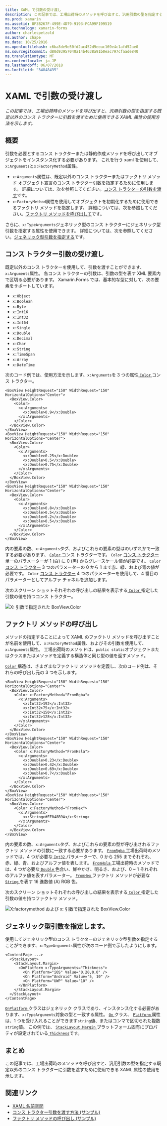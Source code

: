 ```yaml
---
title: XAML で引数の受け渡し
description: この記事では、工場出荷時のメソッドを呼び出すと、汎用引数の型を指定する既定以外のコンス トラクターに引数を渡すために使用できる XAML 属性の使用方法を示します。
ms.prod: xamarin
ms.assetid: 8F3B267F-499E-4D79-9193-FCA99F199519
ms.technology: xamarin-forms
author: charlespetzold
ms.author: chape
ms.date: 10/25/2016
ms.openlocfilehash: c6ba3de9e50fd2ac452d9eeac169e4c1afd52ae0
ms.sourcegitcommit: d80d93957040a14b4638a91b0eac797cfaade840
ms.translationtype: MT
ms.contentlocale: ja-JP
ms.lasthandoff: 06/07/2018
ms.locfileid: "34848435"
---
```

# <a name="passing-arguments-in-xaml"></a>XAML で引数の受け渡し

_この記事では、工場出荷時のメソッドを呼び出すと、汎用引数の型を指定する既定以外のコンス トラクターに引数を渡すために使用できる XAML 属性の使用方法を示します。_

## <a name="overview"></a>概要

引数を必要とするコンス トラクターまたは静的作成メソッドを呼び出してオブジェクトをインスタンス化する必要があります。 これを行う xaml を使用して、`x:Arguments`と`x:FactoryMethod`属性。

- `x:Arguments`属性は、既定以外のコンス トラクターまたはファクトリ メソッド オブジェクト宣言のコンス トラクター引数を指定するために使用します。 詳細については、次を参照してください。[コンス トラクターの引数を渡す](#constructor_arguments)です。
- `x:FactoryMethod`属性を使用してオブジェクトを初期化するために使用できるファクトリ メソッドを指定します。 詳細については、次を参照してください。[ファクトリ メソッドを呼び出して](#factory_methods)です。

さらに、`x:TypeArguments`ジェネリック型のコンス トラクターにジェネリック型引数を指定する属性を使用できます。 詳細については、次を参照してください。[ジェネリック型引数を指定する](#generic_type_arguments)です。

<a name="constructor_arguments" />

## <a name="passing-constructor-arguments"></a>コンス トラクター引数の受け渡し

既定以外のコンス トラクターを使用して、引数を渡すことができます、`x:Arguments`属性。 各コンス トラクターの引数は、引数の型を表す XML 要素内で区切る必要があります。 Xamarin.Forms では、基本的な型に対して、次の要素をサポートしています。

- `x:Object`
- `x:Boolean`
- `x:Byte`
- `x:Int16`
- `x:Int32`
- `x:Int64`
- `x:Single`
- `x:Double`
- `x:Decimal`
- `x:Char`
- `x:String`
- `x:TimeSpan`
- `x:Array`
- `x:DateTime`

次のコード例では、使用方法を示します、`x:Arguments`を 3 つの属性[ `Color` ](https://developer.xamarin.com/api/type/Xamarin.Forms.Color/)コンス トラクター。

```xaml
<BoxView HeightRequest="150" WidthRequest="150" HorizontalOptions="Center">
  <BoxView.Color>
    <Color>
      <x:Arguments>
        <x:Double>0.9</x:Double>
      </x:Arguments>
    </Color>
  </BoxView.Color>
</BoxView>
<BoxView HeightRequest="150" WidthRequest="150" HorizontalOptions="Center">
  <BoxView.Color>
    <Color>
      <x:Arguments>
        <x:Double>0.25</x:Double>
        <x:Double>0.5</x:Double>
        <x:Double>0.75</x:Double>
      </x:Arguments>
    </Color>
  </BoxView.Color>
</BoxView>
<BoxView HeightRequest="150" WidthRequest="150" HorizontalOptions="Center">
  <BoxView.Color>
    <Color>
      <x:Arguments>
        <x:Double>0.8</x:Double>
        <x:Double>0.5</x:Double>
        <x:Double>0.2</x:Double>
        <x:Double>0.5</x:Double>
      </x:Arguments>
    </Color>
  </BoxView.Color>
</BoxView>
```

内の要素の数、`x:Arguments`タグ、およびこれらの要素の型はのいずれかで一致する必要があります、 [ `Color` ](https://developer.xamarin.com/api/type/Xamarin.Forms.Color/)コンス トラクターです。 `Color` [コンス トラクター](https://developer.xamarin.com/api/constructor/Xamarin.Forms.Color.Color/p/System.Double/)単一のパラメーターが 1 (白) に 0 (黒) からグレースケール値が必要です。 `Color` [コンス トラクター](https://developer.xamarin.com/api/constructor/Xamarin.Forms.Color.Color/p/System.Double/System.Double/System.Double/) 3 つのパラメーターの 0 から 1 まで赤、緑、および青の値が必要です。 `Color` [コンス トラクター](https://developer.xamarin.com/api/constructor/Xamarin.Forms.Color.Color/p/System.Double/System.Double/System.Double/System.Double/) 4 つのパラメーターを使用して、4 番目のパラメーターとしてアルファ チャネルを追加します。

次のスクリーン ショットそれぞれの呼び出しの結果を表示する[ `Color` ](https://developer.xamarin.com/api/type/Xamarin.Forms.Color/)指定した引数の値を持つコンス トラクター。

![](passing-arguments-images/passing-arguments.png "X: 引数で指定された BoxView.Color")

<a name="factory_methods" />

## <a name="calling-factory-methods"></a>ファクトリ メソッドの呼び出し

メソッドの指定することによって XAML のファクトリ メソッドを呼び出すことが名前を使用して、`x:FactoryMethod`属性、およびその引数を使用して、`x:Arguments`属性。 工場出荷時のメソッドは、`public static`オブジェクトまたはクラスまたはメソッドを定義する構造体と同じ型の値を返すメソッド。

[ `Color` ](https://developer.xamarin.com/api/type/Xamarin.Forms.Color/)構造は、さまざまなファクトリ メソッドを定義し、次のコード例は、それらの呼び出し元の 3 つを示します。

```xaml
<BoxView HeightRequest="150" WidthRequest="150" HorizontalOptions="Center">
  <BoxView.Color>
    <Color x:FactoryMethod="FromRgba">
      <x:Arguments>
        <x:Int32>192</x:Int32>
        <x:Int32>75</x:Int32>
        <x:Int32>150</x:Int32>                        
        <x:Int32>128</x:Int32>
      </x:Arguments>
    </Color>
  </BoxView.Color>
</BoxView>
<BoxView HeightRequest="150" WidthRequest="150" HorizontalOptions="Center">
  <BoxView.Color>
    <Color x:FactoryMethod="FromHsla">
      <x:Arguments>
        <x:Double>0.23</x:Double>
        <x:Double>0.42</x:Double>
        <x:Double>0.69</x:Double>
        <x:Double>0.7</x:Double>
      </x:Arguments>
    </Color>
  </BoxView.Color>
</BoxView>
<BoxView HeightRequest="150" WidthRequest="150" HorizontalOptions="Center">
  <BoxView.Color>
    <Color x:FactoryMethod="FromHex">
      <x:Arguments>
        <x:String>#FF048B9A</x:String>
      </x:Arguments>
    </Color>
  </BoxView.Color>
</BoxView>
```

内の要素の数、`x:Arguments`タグ、およびこれらの要素の型が呼び出されるファクトリ メソッドの引数に一致する必要があります。 [ `FromRgba` ](https://developer.xamarin.com/api/member/Xamarin.Forms.Color.FromRgba/p/System.Int32/System.Int32/System.Int32/System.Int32/)工場出荷時のメソッドでは、4 つが必要な[ `Int32` ](https://docs.microsoft.com/dotnet/api/system.int32)パラメーターで、0 から 255 までそれぞれ、赤、緑、青、およびアルファ値を表します。 [ `FromHsla` ](https://developer.xamarin.com/api/member/Xamarin.Forms.Color.FromHsla/p/System.Double/System.Double/System.Double/System.Double/)工場出荷時のメソッドでは、4 つが必要な[ `Double` ](https://docs.microsoft.com/dotnet/api/system.double)色合い、鮮やかさ、明るさ、および、0 ~ 1 それぞれのアルファ値を表すパラメーター。 [ `FromHex` ](https://developer.xamarin.com/api/member/Xamarin.Forms.Color.FromHex/p/System.String/)ファクトリ メソッドが必要な[ `String` ](https://docs.microsoft.com/dotnet/api/system.string)を表す 16 進数値 (A) RGB 色。

次のスクリーン ショットそれぞれの呼び出しの結果を表示する[ `Color` ](https://developer.xamarin.com/api/type/Xamarin.Forms.Color/)指定した引数の値を持つファクトリ メソッド。

![](passing-arguments-images/factory-methods.png "X:factorymethod および x: 引数で指定された BoxView.Color")

<a name="generic_type_arguments" />

## <a name="specifying-a-generic-type-argument"></a>ジェネリック型引数を指定します。

使用してジェネリック型のコンス トラクターのジェネリック型引数を指定することができます、`x:TypeArguments`属性が次のコード例で示したようにします。

```xaml
<ContentPage ...>
  <StackLayout>
    <StackLayout.Margin>
      <OnPlatform x:TypeArguments="Thickness">
        <On Platform="iOS" Value="0,20,0,0" />
        <On Platform="Android" Value="5, 10" />
        <On Platform="UWP" Value="10" />
      </OnPlatform>
    </StackLayout.Margin>
  </StackLayout>
</ContentPage>
```

[ `OnPlatform` ](https://developer.xamarin.com/api/type/Xamarin.Forms.OnPlatform%3CT%3E/)クラスはジェネリック クラスであり、インスタンス化する必要があります、`x:TypeArguments`対象の型と一致する属性。 [ `On` ](https://developer.xamarin.com/api/type/Xamarin.Forms.On/)クラス、 [ `Platform` ](https://developer.xamarin.com/api/property/Xamarin.Forms.On.Platform/)属性は、1 つを受け入れることができます`string`値、またはコンマで区切られた複数`string`値。 この例では、 [ `StackLayout.Margin` ](https://developer.xamarin.com/api/property/Xamarin.Forms.View.Margin/)プラットフォーム固有にプロパティが設定されている[ `Thickness`](https://developer.xamarin.com/api/type/Xamarin.Forms.Thickness/)です。

## <a name="summary"></a>まとめ

この記事では、工場出荷時のメソッドを呼び出すと、汎用引数の型を指定する既定以外のコンス トラクターに引数を渡すために使用できる XAML 属性の使用を示します。


## <a name="related-links"></a>関連リンク

- [XAML 名前空間](~/xamarin-forms/xaml/namespaces.md)
- [コンス トラクター引数を渡す方法 (サンプル)](https://developer.xamarin.com/samples/xamarin-forms/xaml/passingconstructorarguments/)
- [ファクトリ メソッドの呼び出し (サンプル)](https://developer.xamarin.com/samples/xamarin-forms/xaml/callingfactorymethods/)
